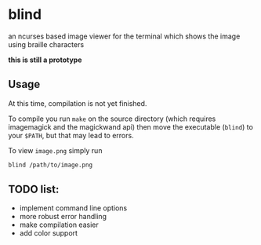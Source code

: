 # blind
an ncurses based image viewer for the terminal which shows the image using braille characters

**this is still a prototype**

Usage
-----
At this time, compilation is not yet finished.

To compile you run `make` on the source directory (which requires imagemagick and the magickwand api) then move the executable (`blind`) to your `$PATH`,
but that may lead to errors.

To view `image.png` simply run
```bash
blind /path/to/image.png
```

TODO list:
---------
* implement command line options
* more robust error handling
* make compilation easier
* add color support
